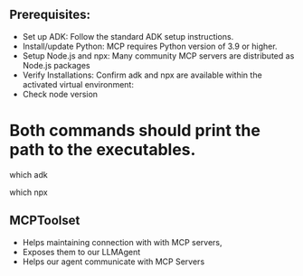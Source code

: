 ## Prerequisites:

- Set up ADK: Follow the standard ADK setup instructions.
- Install/update Python: MCP requires Python version of 3.9 or higher.
- Setup Node.js and npx: Many community MCP servers are distributed as Node.js packages
- Verify Installations: Confirm adk and npx are available within the activated virtual environment:
- Check node version

# Both commands should print the path to the executables.
which adk

which npx

## MCPToolset

- Helps maintaining connection with with MCP servers, 
- Exposes them to our LLMAgent
- Helps our agent communicate with MCP Servers